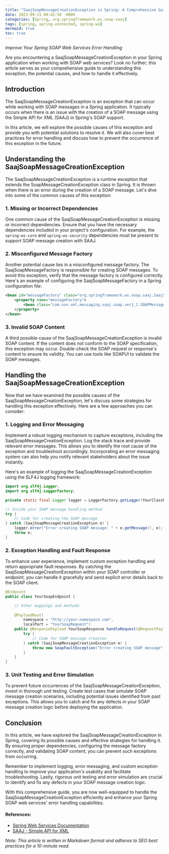 ```yaml
---
title: "SaajSoapMessageCreationException in Spring: A Comprehensive Guide"
date: 2023-09-21 00:41:58 -0000
categories: [Spring, org.springframework.ws.soap.saaj]
tags: [spring, spring-unchecked, spring-ws]
mermaid: true
toc: true
---
```



*Improve Your Spring SOAP Web Services Error Handling*

Are you encountering a SaajSoapMessageCreationException in your Spring application when working with SOAP web services? Look no further; this article serves as your comprehensive guide to understanding this exception, the potential causes, and how to handle it effectively. 

## Introduction

The SaajSoapMessageCreationException is an exception that can occur while working with SOAP messages in a Spring application. It typically occurs when there is an issue with the creation of a SOAP message using the Simple API for XML (SAAJ) in Spring's SOAP support.

In this article, we will explore the possible causes of this exception and provide you with potential solutions to resolve it. We will also cover best practices for error handling and discuss how to prevent the occurrence of this exception in the future.

## Understanding the SaajSoapMessageCreationException

The SaajSoapMessageCreationException is a runtime exception that extends the SoapMessageCreationException class in Spring. It is thrown when there is an error during the creation of a SOAP message. Let's dive into some of the common causes of this exception:

### 1. Missing or Incorrect Dependencies

One common cause of the SaajSoapMessageCreationException is missing or incorrect dependencies. Ensure that you have the necessary dependencies included in your project's configuration. For example, the `spring-ws-core` and `spring-ws-security` dependencies must be present to support SOAP message creation with SAAJ.

### 2. Misconfigured Message Factory

Another potential cause lies in a misconfigured message factory. The SaajSoapMessageFactory is responsible for creating SOAP messages. To avoid this exception, verify that the message factory is configured correctly. Here's an example of configuring the SaajSoapMessageFactory in a Spring configuration file:

```xml
<bean id="messageFactory" class="org.springframework.ws.soap.saaj.SaajSoapMessageFactory">
    <property name="messageFactory">
        <bean class="com.sun.xml.messaging.saaj.soap.ver1_1.SOAPMessageFactory1_1Impl"/>
    </property>
</bean>
```

### 3. Invalid SOAP Content

A third possible cause of the SaajSoapMessageCreationException is invalid SOAP content. If the content does not conform to the SOAP specification, this exception may occur. Double-check the SOAP request or response's content to ensure its validity. You can use tools like SOAPUI to validate the SOAP messages.

## Handling the SaajSoapMessageCreationException

Now that we have examined the possible causes of the SaajSoapMessageCreationException, let's discuss some strategies for handling this exception effectively. Here are a few approaches you can consider:

### 1. Logging and Error Messaging

Implement a robust logging mechanism to capture exceptions, including the SaajSoapMessageCreationException. Log the stack trace and provide relevant error messages. This allows you to identify the root cause of the exception and troubleshoot accordingly. Incorporating an error messaging system can also help you notify relevant stakeholders about the issue instantly.

Here's an example of logging the SaajSoapMessageCreationException using the SLF4J logging framework:

```java
import org.slf4j.Logger;
import org.slf4j.LoggerFactory;

private static final Logger logger = LoggerFactory.getLogger(YourClassName.class);

// Inside your SOAP message handling method
try {
    // Code for creating the SOAP message
} catch (SaajSoapMessageCreationException e) {
    logger.error("Error creating SOAP message: " + e.getMessage(), e);
    throw e;
}
```

### 2. Exception Handling and Fault Response

To enhance user experience, implement custom exception handling and return appropriate fault responses. By catching the SaajSoapMessageCreationException within your SOAP controller or endpoint, you can handle it gracefully and send explicit error details back to the SOAP client.

```java
@Endpoint
public class YourSoapEndpoint {

    // Other mappings and methods
    
    @PayloadRoot(
        namespace = "http://your-namespace.com",
        localPart = "YourSoapRequest")
    public @ResponsePayload YourSoapResponse handleRequest(@RequestPayload YourSoapRequest request) {
        try {
            // Code for SOAP message creation
        } catch (SaajSoapMessageCreationException e) {
            throw new SoapFaultException("Error creating SOAP message", e);
        }
    }
}
```

### 3. Unit Testing and Error Simulation

To prevent future occurrences of the SaajSoapMessageCreationException, invest in thorough unit testing. Create test cases that simulate SOAP message creation scenarios, including potential issues identified from past exceptions. This allows you to catch and fix any defects in your SOAP message creation logic before deploying the application.

## Conclusion

In this article, we have explored the SaajSoapMessageCreationException in Spring, covering its possible causes and effective strategies for handling it. By ensuring proper dependencies, configuring the message factory correctly, and validating SOAP content, you can prevent such exceptions from occurring.

Remember to implement logging, error messaging, and custom exception handling to improve your application's usability and facilitate troubleshooting. Lastly, rigorous unit testing and error simulation are crucial to identify and fix any defects in your SOAP message creation logic.

With this comprehensive guide, you are now well-equipped to handle the SaajSoapMessageCreationException efficiently and enhance your Spring SOAP web services' error handling capabilities.

#### References:

- [Spring Web Services Documentation](https://docs.spring.io/spring-ws/docs/current/reference/)
- [SAAJ - Simple API for XML](https://javaee.github.io/metro/2.5.2-b06/guide/Creating_and_Sending_SOAP_Messages.html)

*Note: This article is written in Markdown format and adheres to SEO best practices for a 10-minute read.*
